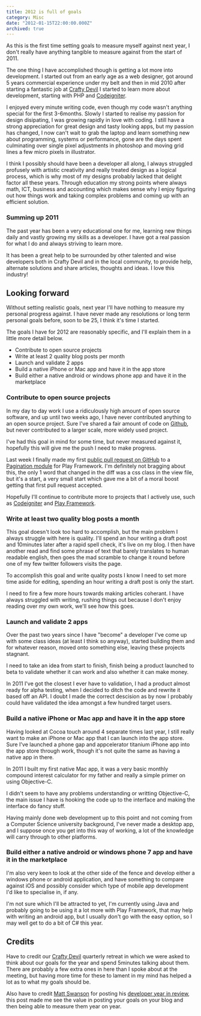 ```yaml
---
title: 2012 is full of goals
category: Misc
date: "2012-01-15T22:00:00.000Z"
archived: true
---
```


As this is the first time setting goals to measure myself against next year, I don't really have anything tangible to measure against from the start of 2011.

The one thing I have accomplished though is getting a lot more into development. I started out from an early age as a web designer, got around 5 years commercial experience under my belt and then in mid 2010 after starting a fantastic job at [Crafty Devil](http://craftydevil.co.uk) I started to learn more about development, starting with PHP and [Codeigniter](http://codeigniter.com).

I enjoyed every minute writing code, even though my code wasn't anything special for the first 3-6months.
Slowly I started to realise my passion for design disipating, I was growing rapidly in love with coding. I still have a strong appreciation for great design and tasty looking apps, but my passion has changed, I now can't wait to grab the laptop and learn something new about programming, systems or performance, gone are the days spent culminating over single pixel adjustments in photoshop and moving grid lines a few micro pixels in illustrator.

I think I possibly should have been a developer all along, I always struggled profusely with artistic creativity and really treated design as a logical process, which is why most of my designs probably lacked that delight factor all these years.
Through education my strong points where always math, ICT, business and accounting which makes sense why I enjoy figuring out how things work and taking complex problems and coming up with an efficient solution.

### Summing up 2011

The past year has been a very educational one for me, learning new things daily and vastly growing my skills as a developer. I have got a real passion for what I do and always striving to learn more.

It has been a great help to be surrounded by other talented and wise developers both in Crafty Devil and in the local community, to provide help, alternate solutions and share articles, thoughts and ideas. I love this industry!

## Looking forward

Without setting realistic goals, next year I'll have nothing to measure my personal progress against. I have never made any resolutions or long term personal goals before, soon to be 25, I think it's time I started.

The goals I have for 2012 are reasonably specific, and I'll explain them in a little more detail below.

* Contribute to open source projects
* Write at least 2 quality blog posts per month
* Launch and validate 2 apps
* Build a native iPhone or Mac app and have it in the app store
* Build either a native android or windows phone app and have it in the marketplace

### Contribute to open source projects

In my day to day work I use a ridiculously high amount of open source software, and up until two weeks ago, I have never contributed anything to an open source project. Sure I've shared a fair amount of code on [Github](https://github.com/peteyhawkins), but never contributed to a larger scale, more widely used project.

I've had this goal in mind for some time, but never measured against it, hopefully this will give me the push I need to make progress.

Last week I finally made my first [public pull request on GitHub](https://github.com/lmcalpin/Play--Paginate/pull/11) to a [Pagination module](https://github.com/lmcalpin/Play--Paginate) for Play Framework. I'm definitely not bragging about this, the only 1 word that changed in the diff was a css class in the view file, but it's a start, a very small start which gave me a bit of a moral boost getting that first pull request accepted.

Hopefully I'll continue to contribute more to projects that I actively use, such as [Codeigniter](http://codeigniter.com/) and [Play Framework](http://www.playframework.org/).

### Write at least two quality blog posts a month

This goal doesn't look too hard to accomplish, but the main problem I always struggle with here is quality. I'll spend an hour writing a draft post and 10minutes later after a rapid spell check, it's live on my blog. I then have another read and find some phrase of text that barely translates to human readable english, then goes the mad scramble to change it round before one of my few twitter followers visits the page.

To accomplish this goal and write quality posts I know I need to set more time aside for editing, spending an hour writing a draft post is only the start.

I need to fire a few more hours towards making articles coherant. I have always struggled with writing, rushing things out because I don't enjoy reading over my own work, we'll see how this goes.

### Launch and validate 2 apps

Over the past two years since I have "become" a developer I've come up with some class ideas (at least I think so anyway),  started building them and for whatever reason, moved onto something else, leaving these projects stagnant.

I need to take an idea from start to finish, finish being a product launched to beta to validate whether it can work and also whether it can make money.

In 2011 I've got the closest I ever have to validation, I had a product almost ready for alpha testing, when I decided to ditch the code and rewrite it based off an API. I doubt I made the correct descision as by now I probably could have validated the idea amongst a few hundred target users.

### Build a native iPhone or Mac app and have it in the app store

Having looked at Cocoa touch around 4 separate times last year, I still really want to make an iPhone or Mac app that I can launch into the app store. Sure I've launched a phone gap and appcelerator titanium iPhone app into the app store through work, though it's not quite the same as having a native app in there.

In 2011 I built my first native Mac app, it was a very basic monthly compound interest calculator for my father and really a simple primer on using Objective-C.

I didn't seem to have any problems understanding or writting Objective-C, the main issue I have is hooking the code up to the interface and making the interface do fancy stuff.

Having mainly done web development up to this point and not coming from a Computer Science university background, I've never made a desktop app, and I suppose once you get into this way of working, a lot of the knowledge will carry through to other platforms.

### Build either a native android or windows phone 7 app and have it in the marketplace

I'm also very keen to look at the other side of the fence and develop either a windows phone or android application, and have something to compare against iOS and possibly consider which type of mobile app development I'd like to specialise in, if any.

I'm not sure which I'll be attracted to yet, I'm currently using Java and probably going to be using it a lot more with Play Framework, that may help with writing an android app, but I usually don't go with the easy option, so I may well get to do a bit of C# this year.

## Credits

Have to credit our [Crafty Devil](http://craftydevil.co.uk) quarterly retreat in which we were asked to think about our goals for the year and spend 5minutes talking about them. There are probably a few extra ones in here than I spoke about at the meeting, but having more time for these to lament in my mind has helped a lot as to what my goals should be.

Also have to credit [Matt Swanson](http://swanson.github.com/) for posting his [developer year in review](http://swanson.github.com/blog/2011/12/26/one-developer-year-in-review-2011.html), this post made me see the value in posting your goals on your blog and then being able to measure them year on year.
